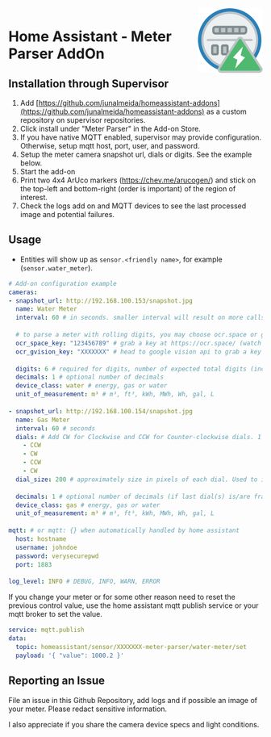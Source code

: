 <img src="icon.png" align="right" width="128" />  

# Home Assistant - Meter Parser AddOn


## Installation through Supervisor

1. Add [https://github.com/junalmeida/homeassistant-addons](https://github.com/junalmeida/homeassistant-addons) as a custom
   repository on supervisor repositories.
2. Click install under "Meter Parser" in the Add-on Store.
3. If you have native MQTT enabled, supervisor may provide configuration. Otherwise, setup mqtt host, port, user, and password.
3. Setup the meter camera snapshot url, dials or digits. See the example below.
4. Start the add-on 
5. Print two 4x4 ArUco markers (https://chev.me/arucogen/) and stick on the top-left and bottom-right (order is important) of the region of interest. 
6. Check the logs add on and MQTT devices to see the last processed image and potential failures.


## Usage

* Entities will show up as `sensor.<friendly name>`, for example (`sensor.water_meter`).
```yaml
# Add-on configuration example
cameras:
- snapshot_url: http://192.168.100.153/snapshot.jpg
  name: Water Meter
  interval: 60 # in seconds. smaller interval will result on more calls to the ocr api for digit parse

  # to parse a meter with rolling digits, you may choose ocr.space or google vision OCR services. At least one service is required. 
  ocr_space_key: "123456789" # grab a key at https://ocr.space/ (watch for rate limits)
  ocr_gvision_key: "XXXXXXX" # head to google vision api to grab a key (watch for costs)

  digits: 6 # required for digits, number of expected total digits (including decimals)
  decimals: 1 # optional number of decimals
  device_class: water # energy, gas or water
  unit_of_measurement: m³ # m³, ft³, kWh, MWh, Wh, gal, L

- snapshot_url: http://192.168.100.154/snapshot.jpg
  name: Gas Meter
  interval: 60 # seconds
  dials: # Add CW for Clockwise and CCW for Counter-clockwise dials. 1 line per dial
    - CCW
    - CW
    - CCW
    - CW
  dial_size: 200 # approximately size in pixels of each dial. Used to ignore smaller or larger circles on the image.

  decimals: 1 # optional number of decimals (if last dial(s) is/are fraction, set this)
  device_class: gas # energy, gas or water
  unit_of_measurement: m³ # m³, ft³, kWh, MWh, Wh, gal, L

mqtt: # or mqtt: {} when automatically handled by home assistant
  host: hostname
  username: johndoe
  password: verysecurepwd
  port: 1883

log_level: INFO # DEBUG, INFO, WARN, ERROR
``` 

If you change your meter or for some other reason need to reset the previous control value, use the home assistant mqtt publish service or your mqtt broker to set the value.

```yaml
service: mqtt.publish
data:
  topic: homeassistant/sensor/XXXXXXX-meter-parser/water-meter/set
  payload: '{ "value": 1000.2 }'
```

## Reporting an Issue

File an issue in this Github Repository, add logs and if possible an image of your meter. Please redact sensitive information.

I also appreciate if you share the camera device specs and light conditions.